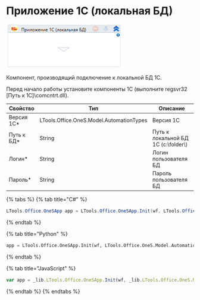 # Приложение 1С (локальная БД)

![](../../../resources/activities/basic/1c/image-442.png)

Компонент, производящий подключение к локальной БД 1С.

Перед начало работы установите компоненты 1С (выполните regsvr32 \[Путь к 1С]\comcntrt.dll).

| Свойство    | Тип                                      | Описание                             |
| ----------- | ---------------------------------------- | ------------------------------------ |
| Версия 1С\* | LTools.Office.OneS.Model.AutomationTypes | Версия 1С                            |
| Путь к БД\* | String                                   | Путь к локальной БД 1С (c:\folder\\) |
| Логин\*     | String                                   | Логин пользователя БД                |
| Пароль\*    | String                                   | Пароль пользователя БД               |

{% tabs %}
{% tab title="C#" %}
```csharp
LTools.Office.OneSApp app = LTools.Office.OneSApp.Init(wf, LTools.Office.OneS.Model.AutomationTypes.V83, "db path", "login", "password");
```
{% endtab %}

{% tab title="Python" %}
```python
app = LTools.Office.OneSApp.Init(wf, LTools.Office.OneS.Model.AutomationTypes.V83, "db path", "login", "password")
```
{% endtab %}

{% tab title="JavaScript" %}
```javascript
var app = _lib.LTools.Office.OneSApp.Init(wf, _lib.LTools.Office.OneS.Model.AutomationTypes.V83, "db path", "login", "password");
```
{% endtab %}
{% endtabs %}
